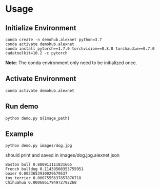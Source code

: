 # Usage

## Initialize Environment
```
conda create -n demohub.alexnet python=3.7
conda activate demohub.alexnet
conda install pytorch==1.7.0 torchvision==0.8.0 torchaudio==0.7.0 cudatoolkit=10.2 -c pytorch
```
**Note**: The conda environment only need to be initialized once.

## Activate Environment

```
conda activate demohub.alexnet
```

## Run demo
```
python demo.py ${image_path}
```

## Example
```
python demo.py images/dog.jpg
```

should print and saved in images/dog.jpg.alexnet.json
```
Boston bull 0.880911111831665
French bulldog 0.11439560353755951
boxer 0.0023653910029679537
toy terrier 0.0007555637857876718
Chihuahua 0.0006861794972792268
```
